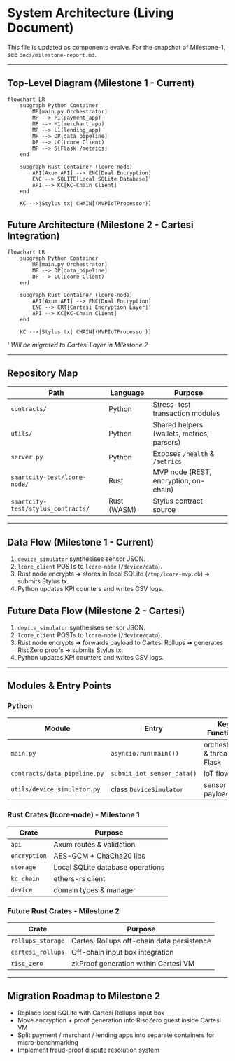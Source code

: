# System Architecture (Living Document)

This file is updated as components evolve.  For the snapshot of Milestone-1, see `docs/milestone-report.md`.

---

## Top-Level Diagram (Milestone 1 - Current)

```mermaid
flowchart LR
    subgraph Python Container
        MP[main.py Orchestrator]
        MP --> P1(payment_app)
        MP --> M1(merchant_app)
        MP --> L1(lending_app)
        MP --> DP[data_pipeline]
        DP --> LC(Lcore Client)
        MP --> S[Flask /metrics]
    end

    subgraph Rust Container (lcore-node)
        API[Axum API] --> ENC(Dual Encryption)
        ENC --> SQLITE[Local SQLite Database]¹
        API --> KC[KC-Chain Client]
    end

    KC -->|Stylus tx| CHAIN[(MVPIoTProcessor)]
```

## Future Architecture (Milestone 2 - Cartesi Integration)

```mermaid
flowchart LR
    subgraph Python Container
        MP[main.py Orchestrator]
        MP --> DP[data_pipeline]
        DP --> LC(Lcore Client)
    end

    subgraph Rust Container (lcore-node)
        API[Axum API] --> ENC(Dual Encryption)
        ENC --> CRT[Cartesi Encryption Layer]¹
        API --> KC[KC-Chain Client]
    end

    KC -->|Stylus tx| CHAIN[(MVPIoTProcessor)]
```

¹ *Will be migrated to Cartesi Layer in Milestone 2*

---

## Repository Map

| Path | Language | Purpose |
|------|----------|---------|
| `contracts/` | Python | Stress-test transaction modules |
| `utils/` | Python | Shared helpers (wallets, metrics, parsers) |
| `server.py` | Python | Exposes `/health` & `/metrics` |
| `smartcity-test/lcore-node/` | Rust | MVP node (REST, encryption, on-chain) |
| `smartcity-test/stylus_contracts/` | Rust (WASM) | Stylus contract source |

---

## Data Flow (Milestone 1 - Current)
1. `device_simulator` synthesises sensor JSON.
2. `lcore_client` POSTs to `lcore-node` (`/device/data`).
3. Rust node encrypts ➜ stores in local SQLite (`/tmp/lcore-mvp.db`) ➜ submits Stylus tx.
4. Python updates KPI counters and writes CSV logs.

## Future Data Flow (Milestone 2 - Cartesi)
1. `device_simulator` synthesises sensor JSON.
2. `lcore_client` POSTs to `lcore-node` (`/device/data`).
3. Rust node encrypts ➜ forwards payload to Cartesi Rollups ➜ generates RiscZero proofs ➜ submits Stylus tx.
4. Python updates KPI counters and writes CSV logs.

---

## Modules & Entry Points

### Python
| Module | Entry | Key Functions |
|--------|-------|--------------|
| `main.py` | `asyncio.run(main())` | orchestrator & thread for Flask |
| `contracts/data_pipeline.py` | `submit_iot_sensor_data()` | IoT flow |
| `utils/device_simulator.py` | class `DeviceSimulator` | sensor payloads |

### Rust Crates (lcore-node) - Milestone 1
| Crate | Purpose |
|-------|---------|
| `api` | Axum routes & validation |
| `encryption` | AES-GCM + ChaCha20 libs |
| `storage` | Local SQLite database operations |
| `kc_chain` | ethers-rs client |
| `device` | domain types & manager |

### Future Rust Crates - Milestone 2
| Crate | Purpose |
|-------|---------|
| `rollups_storage` | Cartesi Rollups off-chain data persistence |
| `cartesi_rollups` | Off-chain input box integration |
| `risc_zero` | zkProof generation within Cartesi VM |

---

## Migration Roadmap to Milestone 2
* Replace local SQLite with Cartesi Rollups input box
* Move encryption + proof generation into RiscZero guest inside Cartesi VM  
* Split payment / merchant / lending apps into separate containers for micro-benchmarking
* Implement fraud-proof dispute resolution system

 